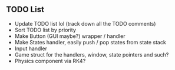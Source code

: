 ## TODO List

- Update TODO list lol (track down all the TODO comments)
- Sort TODO list by priority
- Make Button (GUI maybe?) wrapper / handler
- Make States handler, easily push / pop states from state stack
- Input handler
- Game struct for the handlers, window, state pointers and such?
- Physics component via RK4?

